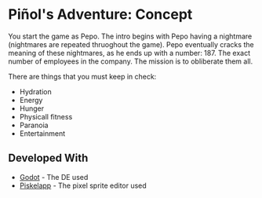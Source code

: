 # Piñol's Adventure: Concept
You start the game as Pepo. The intro begins with Pepo having a nightmare (nightmares are repeated thruoghout the game). Pepo eventually cracks the meaning of these nightmares, as he ends up with a number: 187. The exact number of employees in the company.
The mission is to obliberate them all.

There are things that you must keep in check:
- Hydration
- Energy
- Hunger
- Physicall fitness
- Paranoia
- Entertainment

## Developed With
- [Godot](https://www.godot.com) - The DE used
- [Piskelapp](https://www.piskelapp.com/) - The pixel sprite editor used

